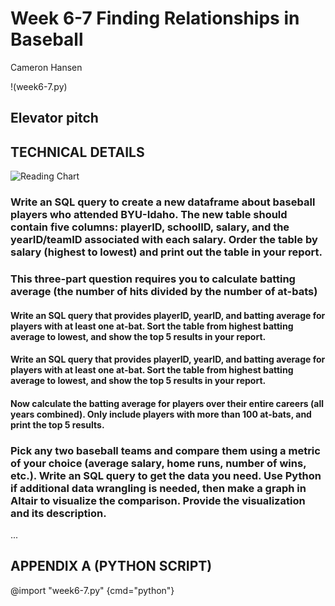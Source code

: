 # Week 6-7 Finding Relationships in Baseball

Cameron Hansen 

!(week6-7.py)
## Elevator pitch


## TECHNICAL DETAILS

![Reading Chart](Week1.png)


### Write an SQL query to create a new dataframe about baseball players who attended BYU-Idaho. The new table should contain five columns: playerID, schoolID, salary, and the yearID/teamID associated with each salary. Order the table by salary (highest to lowest) and print out the table in your report.

### This three-part question requires you to calculate batting average (the number of hits divided by the number of at-bats)

#### Write an SQL query that provides playerID, yearID, and batting average for players with at least one at-bat. Sort the table from highest batting average to lowest, and show the top 5 results in your report.
#### Write an SQL query that provides playerID, yearID, and batting average for players with at least one at-bat. Sort the table from highest batting average to lowest, and show the top 5 results in your report.
#### Now calculate the batting average for players over their entire careers (all years combined). Only include players with more than 100 at-bats, and print the top 5 results.
### Pick any two baseball teams and compare them using a metric of your choice (average salary, home runs, number of wins, etc.). Write an SQL query to get the data you need. Use Python if additional data wrangling is needed, then make a graph in Altair to visualize the comparison. Provide the visualization and its description.

...

## APPENDIX A (PYTHON SCRIPT)

@import "week6-7.py" {cmd="python"}